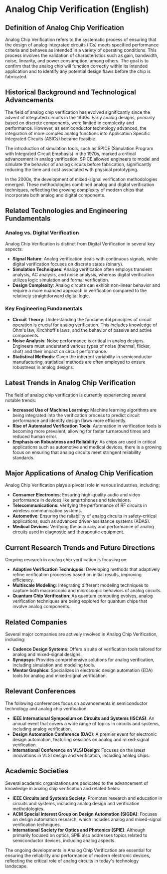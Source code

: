 # Analog Chip Verification (English)

## Definition of Analog Chip Verification

Analog Chip Verification refers to the systematic process of ensuring that the design of analog integrated circuits (ICs) meets specified performance criteria and behaves as intended in a variety of operating conditions. This process involves the validation of characteristics such as gain, bandwidth, noise, linearity, and power consumption, among others. The goal is to confirm that the analog chip will function correctly within its intended application and to identify any potential design flaws before the chip is fabricated.

## Historical Background and Technological Advancements

The field of analog chip verification has evolved significantly since the advent of integrated circuits in the 1960s. Early analog designs, primarily based on discrete components, were limited in complexity and performance. However, as semiconductor technology advanced, the integration of more complex analog functions into Application Specific Integrated Circuits (ASICs) became feasible.

The introduction of simulation tools, such as SPICE (Simulation Program with Integrated Circuit Emphasis) in the 1970s, marked a critical advancement in analog verification. SPICE allowed engineers to model and simulate the behavior of analog circuits before fabrication, significantly reducing the time and cost associated with physical prototyping.

In the 2000s, the development of mixed-signal verification methodologies emerged. These methodologies combined analog and digital verification techniques, reflecting the growing complexity of modern chips that incorporate both analog and digital components.

## Related Technologies and Engineering Fundamentals

### Analog vs. Digital Verification

Analog Chip Verification is distinct from Digital Verification in several key aspects:

- **Signal Nature**: Analog verification deals with continuous signals, while digital verification focuses on discrete states (binary).
- **Simulation Techniques**: Analog verification often employs transient analysis, AC analysis, and noise analysis, whereas digital verification utilizes logic simulation and formal verification.
- **Design Complexity**: Analog circuits can exhibit non-linear behavior and require a more nuanced approach in verification compared to the relatively straightforward digital logic.

### Key Engineering Fundamentals

- **Circuit Theory**: Understanding the fundamental principles of circuit operation is crucial for analog verification. This includes knowledge of Ohm's law, Kirchhoff's laws, and the behavior of passive and active components.
- **Noise Analysis**: Noise performance is critical in analog designs. Engineers must understand various types of noise (thermal, flicker, shot) and their impact on circuit performance.
- **Statistical Methods**: Given the inherent variability in semiconductor manufacturing, statistical methods are often employed to ensure robustness in analog designs.

## Latest Trends in Analog Chip Verification

The field of analog chip verification is currently experiencing several notable trends:

- **Increased Use of Machine Learning**: Machine learning algorithms are being integrated into the verification process to predict circuit performance and identify design flaws more efficiently.
- **Rise of Automated Verification Tools**: Automation in verification tools is becoming more prevalent, allowing for faster turnaround times and reduced human error.
- **Emphasis on Robustness and Reliability**: As chips are used in critical applications such as automotive and medical devices, there is a growing focus on ensuring that analog circuits meet stringent reliability standards.

## Major Applications of Analog Chip Verification

Analog Chip Verification plays a pivotal role in various industries, including:

- **Consumer Electronics**: Ensuring high-quality audio and video performance in devices like smartphones and televisions.
- **Telecommunications**: Verifying the performance of RF circuits in wireless communication systems.
- **Automotive**: Ensuring the reliability of analog circuits in safety-critical applications, such as advanced driver-assistance systems (ADAS).
- **Medical Devices**: Verifying the accuracy and performance of analog circuits used in diagnostic and therapeutic equipment.

## Current Research Trends and Future Directions

Ongoing research in analog chip verification is focusing on:

- **Adaptive Verification Techniques**: Developing methods that adaptively refine verification processes based on initial results, improving efficiency.
- **Multiscale Modeling**: Integrating different modeling techniques to capture both macroscopic and microscopic behaviors of analog circuits.
- **Quantum Chip Verification**: As quantum computing evolves, analog verification techniques are being explored for quantum chips that involve analog components.

## Related Companies

Several major companies are actively involved in Analog Chip Verification, including:

- **Cadence Design Systems**: Offers a suite of verification tools tailored for analog and mixed-signal designs.
- **Synopsys**: Provides comprehensive solutions for analog verification, including simulation and modeling tools.
- **Mentor Graphics**: Specializes in electronic design automation (EDA) tools for analog and mixed-signal verification.

## Relevant Conferences

The following conferences focus on advancements in semiconductor technology and analog chip verification:

- **IEEE International Symposium on Circuits and Systems (ISCAS)**: An annual event that covers a wide range of topics in circuits and systems, including analog verification.
- **Design Automation Conference (DAC)**: A premier event for electronic design automation, featuring sessions on analog and mixed-signal verification.
- **International Conference on VLSI Design**: Focuses on the latest innovations in VLSI design and verification, including analog chips.

## Academic Societies

Several academic organizations are dedicated to the advancement of knowledge in analog chip verification and related fields:

- **IEEE Circuits and Systems Society**: Promotes research and education in circuits and systems, including analog design and verification methodologies.
- **ACM Special Interest Group on Design Automation (SIGDA)**: Focuses on design automation research, which includes analog and mixed-signal verification techniques.
- **International Society for Optics and Photonics (SPIE)**: Although primarily focused on optics, SPIE also addresses topics related to semiconductor devices, including analog aspects.

The ongoing developments in Analog Chip Verification are essential for ensuring the reliability and performance of modern electronic devices, reflecting the critical role of analog circuits in today's technology landscape.